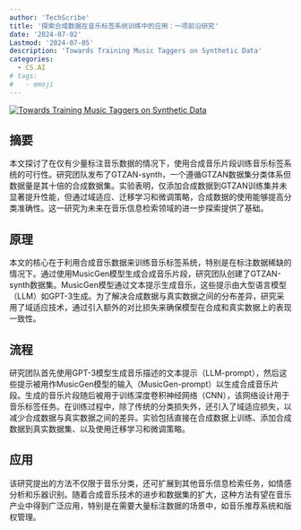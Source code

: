 ```yaml
---
author: 'TechScribe'
title: '探索合成数据在音乐标签系统训练中的应用：一项前沿研究'
date: '2024-07-02'
Lastmod: '2024-07-05'
description: 'Towards Training Music Taggers on Synthetic Data'
categories:
  - CS.AI
# tags:
#   - emoji
---
```


[![Towards Training Music Taggers on Synthetic Data](https://arxiv-research-1301205113.cos.ap-guangzhou.myqcloud.com/images/2407.02156v1.pdf_0.jpg)](https://arxiv.org/abs/2407.02156v1)

## 摘要

本文探讨了在仅有少量标注音乐数据的情况下，使用合成音乐片段训练音乐标签系统的可行性。研究团队发布了GTZAN-synth，一个遵循GTZAN数据集分类体系但数据量是其十倍的合成数据集。实验表明，仅添加合成数据到GTZAN训练集并未显著提升性能，但通过域适应、迁移学习和微调策略，合成数据的使用能够提高分类准确性。这一研究为未来在音乐信息检索领域的进一步探索提供了基础。<!--more-->

## 原理

本文的核心在于利用合成音乐数据来训练音乐标签系统，特别是在标注数据稀缺的情况下。通过使用MusicGen模型生成合成音乐片段，研究团队创建了GTZAN-synth数据集。MusicGen模型通过文本提示生成音乐，这些提示由大型语言模型（LLM）如GPT-3生成。为了解决合成数据与真实数据之间的分布差异，研究采用了域适应技术，通过引入额外的对比损失来确保模型在合成和真实数据上的表现一致性。

## 流程

研究团队首先使用GPT-3模型生成音乐描述的文本提示（LLM-prompt），然后这些提示被用作MusicGen模型的输入（MusicGen-prompt）以生成合成音乐片段。生成的音乐片段随后被用于训练深度卷积神经网络（CNN），该网络设计用于音乐标签任务。在训练过程中，除了传统的分类损失外，还引入了域适应损失，以减少合成数据与真实数据之间的差异。实验包括直接在合成数据上训练、添加合成数据到真实数据集、以及使用迁移学习和微调策略。

## 应用

该研究提出的方法不仅限于音乐分类，还可扩展到其他音乐信息检索任务，如情感分析和乐器识别。随着合成音乐技术的进步和数据集的扩大，这种方法有望在音乐产业中得到广泛应用，特别是在需要大量标注数据的场景中，如音乐推荐系统和版权管理。